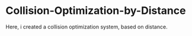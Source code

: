 # Collision-Optimization-by-Distance
Here, i created a collision optimization system, based on distance.
